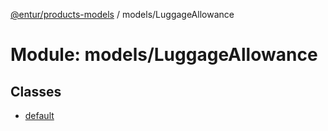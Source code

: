 [@entur/products-models](../README.md) / models/LuggageAllowance

# Module: models/LuggageAllowance

## Classes

- [default](../classes/models_LuggageAllowance.default.md)
